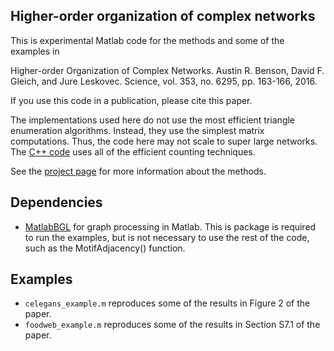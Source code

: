 Higher-order organization of complex networks
--------

This is experimental Matlab code for the methods and some of the examples in

Higher-order Organization of Complex Networks.
Austin R. Benson, David F. Gleich, and Jure Leskovec.
Science, vol. 353, no. 6295, pp. 163-166, 2016.

If you use this code in a publication, please cite this paper.

The implementations used here do not use the most efficient triangle enumeration
algorithms.  Instead, they use the simplest matrix computations.  Thus, the code
here may not scale to super large networks.  The
[C++ code](http://snap.stanford.edu/higher-order/) uses all of the efficient
counting techniques.

See the [project page](http://snap.stanford.edu/higher-order/) for more
information about the methods.

Dependencies
--------
* [MatlabBGL](https://www.cs.purdue.edu/homes/dgleich/packages/matlab_bgl/) for graph processing in Matlab.
  This is package is required to run the examples, but is not necessary to use the rest of the code, such
  as the MotifAdjacency() function.

Examples
--------
* `celegans_example.m` reproduces some of the results in Figure 2 of the paper.
* `foodweb_example.m` reproduces some of the results in Section S7.1 of the paper.


